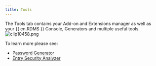 ```yaml
---
title: Tools
---
```

The Tools tab contains your Add-on and Extensions manager as well as your {{ en.RDMS }} Console, Generators and multiple useful tools.  
![clip10458.png](/img/en/rdm/mac/clip10458.png) 

To learn more please see:  

* [Password Generator](/rdm/mac/commands/tools/password-generator/) 
* [Entry Security Analyzer](/rdm/mac/commands/tools/entry-security-analyzer/)  
